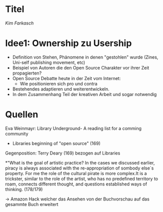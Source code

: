 
# Titel
*Kim Farkasch*




# Idee1: Ownership zu Usership

* Definition von Stehen, Phänomene in denen "gestohlen" wurde (Zines, Uni-self publishing movement, etc)
* Beispiel von Autoren die den Open Source Charakter vor ihrer Zeit propagierten?
* Open Source Debatte heute in der Zeit vom Internet:
    * Wie positionieren sich pro und contra
 * Bestehendes adaptieren und weiterentwickeln.
 * In dem Zusammenhang Teil der kreativen Arbeit und sogar notwendig
 
 
 # Quellen
 
 Eva Weinmayr: Library Underground- A reading list for a comming community
 
  * Libraries beginning of "open source" (169)
  
  Gegenposition: Terry Deary (169) bezogen auf Libraries
  
  *"What is the goal of artistic practice? In the cases we discussed earlier, piracy is always associated with the re-appropriation of sombody else´s property. For me the role of the cultural pirate is more complex.It is a trickster, similar to the role of the artist, who has no predefined territory to roam, connects different thought, and questions established ways of thinking. (178/179)
         
  -> Amazon Hack welcher das Ansehen von der Buchvorschau auf das gesammte Buch erweitert
         
